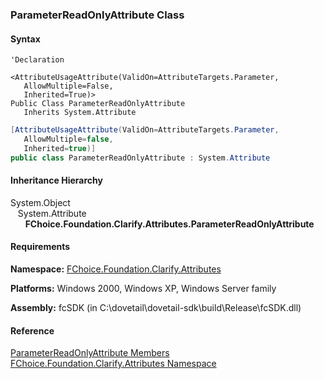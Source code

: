 ﻿### ParameterReadOnlyAttribute Class

#### Syntax

```vbnet
'Declaration

<AttributeUsageAttribute(ValidOn=AttributeTargets.Parameter, 
   AllowMultiple=False, 
   Inherited=True)>
Public Class ParameterReadOnlyAttribute 
   Inherits System.Attribute
```

```csharp
[AttributeUsageAttribute(ValidOn=AttributeTargets.Parameter, 
   AllowMultiple=false, 
   Inherited=true)]
public class ParameterReadOnlyAttribute : System.Attribute
```

#### Inheritance Hierarchy

System.Object  
   System.Attribute  
      **FChoice.Foundation.Clarify.Attributes.ParameterReadOnlyAttribute**  

#### Requirements

**Namespace:** [FChoice.Foundation.Clarify.Attributes](fcSDK~FChoice.Foundation.Clarify.Attributes_namespace.md)

**Platforms:** Windows 2000, Windows XP, Windows Server family

**Assembly:** fcSDK (in C:\\dovetail\\dovetail-sdk\\build\\Release\\fcSDK.dll)

#### Reference

[ParameterReadOnlyAttribute Members](fcSDK~FChoice.Foundation.Clarify.Attributes.ParameterReadOnlyAttribute_members.md)  
[FChoice.Foundation.Clarify.Attributes Namespace](fcSDK~FChoice.Foundation.Clarify.Attributes_namespace.md)